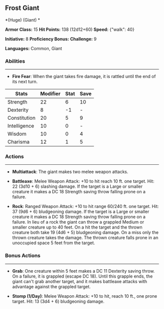 ## Frost Giant
*(Huge) (Giant) *

**Armor Class:** 15
**Hit Points:** 138 (12d12+60)
**Speed:** {"walk": 40}

**Initiative:** 8
**Proficiency Bonus:**
**Challenge:** 9

**Languages:** Common, Giant

### Abilities
 --- 
- **Fire Fear**: When the giant takes fire damage, it is rattled until the end of its next turn.



| Stats | Modifier | Stat | Save
| ---- | ---- | ---- | ---- |
| Strength | 22 | 6 | 10 |
| Dexterity | 8 | -1 | - |
| Constitution | 20 | 5 | 9 |
| Intelligence | 10 | 0 | - |
| Wisdom | 10 | 0 | 4 |
| Charisma | 12 | 1 | 5 |

### Actions
 --- 
- **Multiattack**: The giant makes two melee weapon attacks.

- **Battleaxe**: Melee Weapon Attack: +10 to hit  reach 10 ft.  one target. Hit: 22 (3d10 + 6) slashing damage. If the target is a Large or smaller creature  it makes a DC 18 Strength saving throw  falling prone on a failure.

- **Rock**: Ranged Weapon Attack: +10 to hit  range 60/240 ft.  one target. Hit: 37 (9d6 + 6) bludgeoning damage. If the target is a Large or smaller creature  it makes a DC 18 Strength saving throw  falling prone on a failure. In lieu of a rock  the giant can throw a grappled Medium or smaller creature up to 40 feet. On a hit  the target and the thrown creature both take 19 (4d6 + 5) bludgeoning damage. On a miss  only the thrown creature takes the damage. The thrown creature falls prone in an unoccupied space 5 feet from the target.

### Bonus Actions
 --- 
- **Grab**: One creature within 5 feet makes a DC 11 Dexterity saving throw. On a failure, it is grappled (escape DC 18). Until this grapple ends, the giant can't grab another target, and it makes battleaxe attacks with advantage against the grappled target.

- **Stomp (1/Day)**: Melee Weapon Attack: +10 to hit, reach 10 ft., one prone target. Hit: 13 (3d4 + 6) bludgeoning damage.

